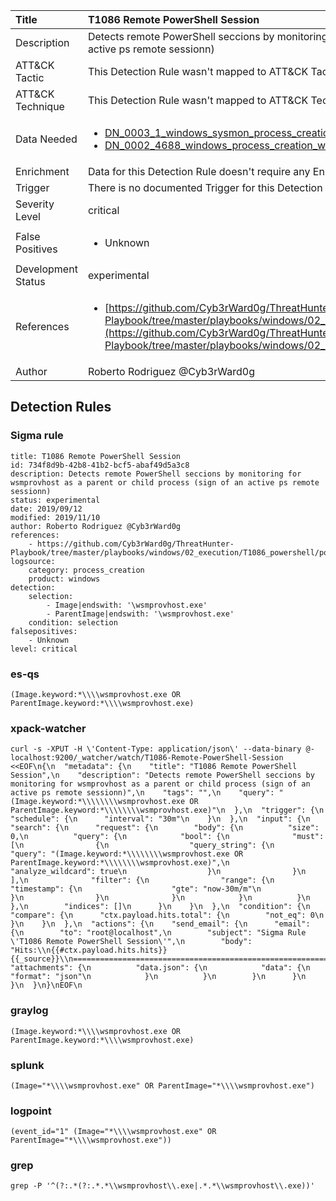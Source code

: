 | Title                | T1086 Remote PowerShell Session                                                                                                                                                 |
|:---------------------|:------------------------------------------------------------------------------------------------------------------------------------------------------------|
| Description          | Detects remote PowerShell seccions by monitoring for wsmprovhost as a parent or child process (sign of an active ps remote sessionn)                                                                                                                                           |
| ATT&amp;CK Tactic    |   This Detection Rule wasn't mapped to ATT&amp;CK Tactic yet  |
| ATT&amp;CK Technique |  This Detection Rule wasn't mapped to ATT&amp;CK Technique yet  |
| Data Needed          | <ul><li>[DN_0003_1_windows_sysmon_process_creation](../Data_Needed/DN_0003_1_windows_sysmon_process_creation.md)</li><li>[DN_0002_4688_windows_process_creation_with_commandline](../Data_Needed/DN_0002_4688_windows_process_creation_with_commandline.md)</li></ul>  |
| Enrichment           |  Data for this Detection Rule doesn't require any Enrichments.  |
| Trigger              |  There is no documented Trigger for this Detection Rule yet  |
| Severity Level       | critical |
| False Positives      | <ul><li>Unknown</li></ul>  |
| Development Status   | experimental |
| References           | <ul><li>[https://github.com/Cyb3rWard0g/ThreatHunter-Playbook/tree/master/playbooks/windows/02_execution/T1086_powershell/powershell_remote_session.md](https://github.com/Cyb3rWard0g/ThreatHunter-Playbook/tree/master/playbooks/windows/02_execution/T1086_powershell/powershell_remote_session.md)</li></ul>  |
| Author               | Roberto Rodriguez @Cyb3rWard0g |


## Detection Rules

### Sigma rule

```
title: T1086 Remote PowerShell Session
id: 734f8d9b-42b8-41b2-bcf5-abaf49d5a3c8
description: Detects remote PowerShell seccions by monitoring for wsmprovhost as a parent or child process (sign of an active ps remote sessionn)
status: experimental
date: 2019/09/12
modified: 2019/11/10
author: Roberto Rodriguez @Cyb3rWard0g
references:
    - https://github.com/Cyb3rWard0g/ThreatHunter-Playbook/tree/master/playbooks/windows/02_execution/T1086_powershell/powershell_remote_session.md
logsource:
    category: process_creation
    product: windows
detection:
    selection:
        - Image|endswith: '\wsmprovhost.exe'
        - ParentImage|endswith: '\wsmprovhost.exe'
    condition: selection
falsepositives:
    - Unknown
level: critical
```





### es-qs
    
```
(Image.keyword:*\\\\wsmprovhost.exe OR ParentImage.keyword:*\\\\wsmprovhost.exe)
```


### xpack-watcher
    
```
curl -s -XPUT -H \'Content-Type: application/json\' --data-binary @- localhost:9200/_watcher/watch/T1086-Remote-PowerShell-Session <<EOF\n{\n  "metadata": {\n    "title": "T1086 Remote PowerShell Session",\n    "description": "Detects remote PowerShell seccions by monitoring for wsmprovhost as a parent or child process (sign of an active ps remote sessionn)",\n    "tags": "",\n    "query": "(Image.keyword:*\\\\\\\\wsmprovhost.exe OR ParentImage.keyword:*\\\\\\\\wsmprovhost.exe)"\n  },\n  "trigger": {\n    "schedule": {\n      "interval": "30m"\n    }\n  },\n  "input": {\n    "search": {\n      "request": {\n        "body": {\n          "size": 0,\n          "query": {\n            "bool": {\n              "must": [\n                {\n                  "query_string": {\n                    "query": "(Image.keyword:*\\\\\\\\wsmprovhost.exe OR ParentImage.keyword:*\\\\\\\\wsmprovhost.exe)",\n                    "analyze_wildcard": true\n                  }\n                }\n              ],\n              "filter": {\n                "range": {\n                  "timestamp": {\n                    "gte": "now-30m/m"\n                  }\n                }\n              }\n            }\n          }\n        },\n        "indices": []\n      }\n    }\n  },\n  "condition": {\n    "compare": {\n      "ctx.payload.hits.total": {\n        "not_eq": 0\n      }\n    }\n  },\n  "actions": {\n    "send_email": {\n      "email": {\n        "to": "root@localhost",\n        "subject": "Sigma Rule \'T1086 Remote PowerShell Session\'",\n        "body": "Hits:\\n{{#ctx.payload.hits.hits}}{{_source}}\\n================================================================================\\n{{/ctx.payload.hits.hits}}",\n        "attachments": {\n          "data.json": {\n            "data": {\n              "format": "json"\n            }\n          }\n        }\n      }\n    }\n  }\n}\nEOF\n
```


### graylog
    
```
(Image.keyword:*\\\\wsmprovhost.exe OR ParentImage.keyword:*\\\\wsmprovhost.exe)
```


### splunk
    
```
(Image="*\\\\wsmprovhost.exe" OR ParentImage="*\\\\wsmprovhost.exe")
```


### logpoint
    
```
(event_id="1" (Image="*\\\\wsmprovhost.exe" OR ParentImage="*\\\\wsmprovhost.exe"))
```


### grep
    
```
grep -P '^(?:.*(?:.*.*\\wsmprovhost\\.exe|.*.*\\wsmprovhost\\.exe))'
```



